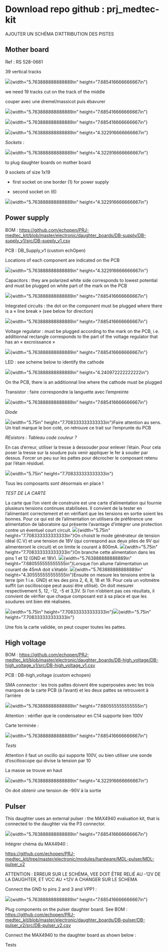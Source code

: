 # Download repo github : prj\_medtec-kit

AJOUTER UN SCHÉMA D’ATTRIBUTION DES PISTES

## **Mother board**

Ref : RS 528-0661

39 vertical tracks

![](images/1_Mother_board/IMG_20170315_102911.jpg){width="5.763888888888889in"
height="7.685416666666667in"}

we need 19 tracks cut on the track of the middle

couper avec une dremel/massicot puis ébavurer

![](images/1_Mother_board/IMG_20170315_103225.jpg){width="5.763888888888889in"
height="7.685416666666667in"}

![](images/1_Mother_board/IMG_20170315_103230.jpg){width="5.763888888888889in"
height="7.685416666666667in"}

![](images/1_Mother_board/IMG_20170315_103333.jpg){width="5.763888888888889in"
height="4.322916666666667in"}

*Sockets :*

![](images/1_Mother_board/IMG_20170315_104039.jpg){width="5.763888888888889in"
height="4.322916666666667in"}

to plug daughter boards on mother board

9 sockets of size 1x19

-   first socket on one border (1) for power supply

-   second socket on (6)

![](images/1_Mother_board/IMG_20170315_104927.jpg){width="5.763888888888889in"
height="4.322916666666667in"}

## **Power supply**

BOM :
<https://github.com/echopen/PRJ-medtec_kit/blob/master/electronic/daughter_boards/DB-supply/DB-supply_v1/src/DB-supply_v1.csv>

PCB : DB\_Supply\_v1 (custom echOpen)

Locations of each component are indicated on the PCB

![](images/2_power_supply/IMG_0661.JPG){width="5.763888888888889in"
height="4.322916666666667in"}

Capacitors : they are polarized white side corresponds to lowest
potential and must be plugged on white part of the mark on the PCB

![](images/2_power_supply/IMG_0663.JPG){width="5.763888888888889in"
height="7.685416666666667in"}

Integrated circuits : the dot on the component must be plugged where
there is a « line break » (see below for direction)

![](images/2_power_supply/IMG_0665.JPG){width="5.763888888888889in"
height="7.685416666666667in"}

Voltage regulator : must be plugged according to the mark on the PCB,
i.e. additionnal rectangle corresponds to the part of the voltage
regulator that has an « excroissance »

![](images/2_power_supply/IMG_0666.JPG){width="5.763888888888889in"
height="7.685416666666667in"}

LED : see scheme below to identify the cathode

![](images/2_power_supply/LED.png){width="5.763888888888889in"
height="4.240972222222222in"}

On the PCB, there is an additionnal line where the cathode must be
plugged

Transistor : faire correspondre la languette avec l’empreinte

![](images/2_power_supply/){width="5.763888888888889in"
height="7.685416666666667in"}

*Diode*

![](images/2_power_supply/){width="5.75in"
height="7.708333333333333in"}Faire attention au sens. Un trait marque le
bon coté, on retrouve ce trait sur l’emprunte du PCB

*REsistors : Tableau code couleur ?*

En cas d’erreur, utiliser la tresse à dessouder pour enlever l’étain.
Pour cela poser la tresse sur la soudure puis venir appliquer le fer à
souder par dessus. Forcer un peu sur les pattes pour décrocher le
composant retenu par l’étain résiduel.

![](images/2_power_supply/){width="5.75in" height="7.708333333333333in"}

Tous les composants sont désormais en place !

*TEST DE LA CARTE*

La carte que l’on vient de construire est une carte d’alimentation qui
fournie plusieurs tensions continues stabilisées. Il convient de la
tester en l’alimentant correctement et en vérifiant que les tensions en
sortie soient les bonnes. Pour ce qui est de l’alimentation on utilisera
de préférence une alimentation de laboratoire qui présente l’avantage
d’intégrer une protection contre un éventuel court circuit.
![](images/2_power_supply/){width="5.75in" height="7.708333333333333in"}On
choisit le mode générateur de tension idéal (C.V) et une tension de 18V
(qui correspond aux deux piles de 9V qui alimenteront le circuit) et on
limite le courant à 800mA. ![](images/2_power_supply/){width="5.75in"
height="7.708333333333333in"}On branche cette alimentation dans les pins
1 et 12 (GND et 18V).
![](images/2_power_supply/){width="5.763888888888889in"
height="7.680555555555555in"}Lorsque l’on allume l’alimentation un
courant de 45mA doit s’établir.
![](images/2_power_supply/){width="5.763888888888889in"
height="4.305555555555555in"}Ensuite on mesure les tensions entre la
terre (pin 1 i.e. GND) et les des pins 2, 6, 8, 18 et 19. Pour cela un
voltmètre suffit (un oscilloscope peut aussi être utilisé). On doit
mesurer respectivement 5, 12, -12, -5 et 3,3V. Si l’on n’obtient pas ces
résultats, il convient de vérifier que chaque composant est à sa place
et que les soudures ont bien été réalisées.

![](images/2_power_supply/){width="5.75in"
height="7.708333333333333in"}![](images/2_power_supply/){width="5.75in"
height="7.708333333333333in"}

Une fois la carte validée, on peut couper toutes les pattes.

## **High voltage**

BOM :
<https://github.com/echopen/PRJ-medtec_kit/blob/master/electronic/daughter_boards/DB-high_voltage/DB-high_voltage_v1/src/DB-high_voltage_v1.csv>

PCB : DB-high\_voltage (custom echopen)

SMA connector : les trois pattes doivent être superposées avec les trois
marques de la carte PCB (à l’avant) et les deux pattes se retrouvent à
l’arrière

![](pictures/3_High_voltage/IMG_20170315_153217.jpg){width="5.763888888888889in"
height="7.680555555555555in"}

Attention : vérifier que le condensateur en C14 supporte bien 100V

Carte terminée :

![](pictures/3_High_voltage/IMG_20170315_160124.jpg){width="5.763888888888889in"
height="7.685416666666667in"}

*Tests*

Attention il faut un oscillo qui supporte 100V, ou bien utiliser une
sonde d’oscilloscope qui divise la tension par 10

La masse se trouve en haut

![](pictures/3_High_voltage/IMG_20170315_161755.jpg){width="5.763888888888889in"
height="4.322916666666667in"}

On doit obtenir une tension de -90V à la sortie

## **Pulser**

This daughter uses an external pulser : the MAX4940 evaluation kit, that
is connected to the daughter via the P3 connector.

![](pictures/4_Pulser/IMG_20170315_164106.jpg){width="5.763888888888889in"
height="7.685416666666667in"}

Intégrer chéma du MAX4940 :

<https://github.com/echopen/PRJ-medtec_kit/tree/master/electronic/modules/hardware/MDL-pulser/MDL-pulser_v2>

ATTENTION : ERREUR SUR LE SCHÉMA, VEE DOIT ÊTRE RELIÉ AU -12V DE LA
DAUGHTER, ET VCC AU +12V A CHANGER SUR LE SCHEMA

Connect the GND to pins 2 and 3 and VPP1 :

![](pictures/4_Pulser/IMG_20170315_162614.jpg){width="5.763888888888889in"
height="7.685416666666667in"}

Plug components on the pulser daughter board. See BOM :
<https://github.com/echopen/PRJ-medtec_kit/blob/master/electronic/daughter_boards/DB-pulser/DB-pulser_v2/src/DB-pulser_v2.csv>

Connect the MAX4940 to the daughter board as shown below :

Tests
